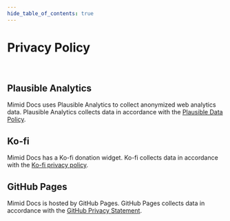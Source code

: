 ```yaml
---
hide_table_of_contents: true
---
```


# Privacy Policy

<br />

## Plausible Analytics

Mimid Docs uses Plausible Analytics to collect anonymized web analytics data. Plausible Analytics collects data in accordance with the [Plausible Data Policy](https://plausible.io/data-policy).

## Ko-fi

Mimid Docs has a Ko-fi donation widget. Ko-fi collects data in accordance with the [Ko-fi privacy policy](https://more.ko-fi.com/privacy).

## GitHub Pages

Mimid Docs is hosted by GitHub Pages. GitHub Pages collects data in accordance with the [GitHub Privacy Statement](https://docs.github.com/en/site-policy/privacy-policies/github-privacy-statement).
